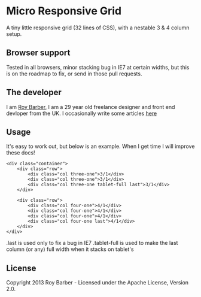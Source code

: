# Micro Responsive Grid

A tiny little responsive grid (32 lines of CSS), with a nestable 3 & 4 column setup.

## Browser support

Tested in all browsers, minor stacking bug in IE7 at certain widths, but this is on the roadmap to fix, or send in those pull requests.

## The developer

I am [Roy Barber](http://roybarber.com), I am a 29 year old freelance designer and front end devloper from the UK. I occasionally write some articles [here](http://roybarber.com/blog/)

## Usage

It's easy to work out, but below is an example. When I get time I will improve these docs!

    <div class="container">
        <div class="row">
            <div class="col three-one">3/1</div>
            <div class="col three-one">3/1</div>
            <div class="col three-one tablet-full last">3/1</div>
        </div>

        <div class="row">
			<div class="col four-one">4/1</div>
			<div class="col four-one">4/1</div>
			<div class="col four-one">4/1</div>
			<div class="col four-one last">4/1</div>
		</div>
    </div>

.last is used only to fix a bug in IE7
.tablet-full is used to make the last column (or any) full width when it stacks on tablet's

## License

Copyright 2013 Roy Barber - Licensed under the Apache License, Version 2.0.
